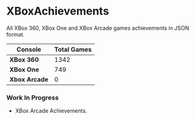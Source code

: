 # XBoxAchievements
All XBox 360, XBox One and XBox Arcade games achievements in JSON format.


| Console         | Total Games |
| --------------- | ----------- |
| **XBox 360**    | 1342        |
| **XBox One**    | 749         |
| **Xbox Arcade** | 0           |


### Work In Progress
- XBox Arcade Achievements.

